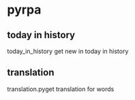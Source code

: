 # pyrpa

## today in history

today_in_history get new in today in history

## translation

translation.pyget translation for words



